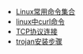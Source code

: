 - [Linux常用命令集合](document/linux/Linux常用命令集合.md)
- [linux中curl命令](document/linux/linux中curl命令.md)
- [TCP协议连接](document/linux/TCP协议连接.md)
- [trojan安装步骤](document/linux/trojan安装步骤.md)

